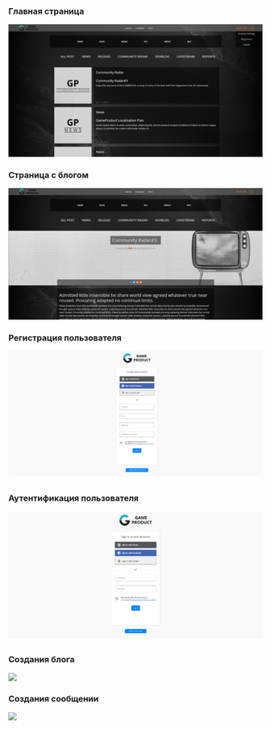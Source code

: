 ### Главная страница

<img src="media/readme/2023-04-25_12-05-19.png"/>

###  Страница с блогом

<img src="media/readme/2023-04-25_12-07-13.png"/>

### Регистрация пользователя

<img src="media/readme/2023-04-25_12-44-22.png"/>

### Аутентификация пользователя

<img src="media/readme/2023-04-25_12-43-40.png"/>

### Создания блога

<img src="media/readme/ryMmK6WXq7.gif"/>

### Создания сообщении

<img src="media/readme/jQGDQfiNfz.gif"/>